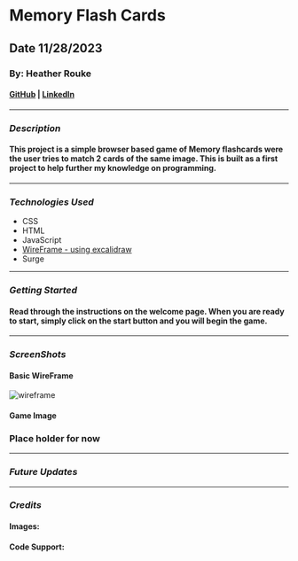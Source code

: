 # Memory Flash Cards

## Date 11/28/2023

### By: Heather Rouke

#### [GitHub](https://github.com/heathervalene) | [LinkedIn](https://www.linkedin.com/in/heather-rouke-069347b7/)

***

### **_Description_**

#### This project is a simple browser based game of Memory flashcards were the user tries to match 2 cards of the same image. This is built as a first project to help further my knowledge on programming. 

***

### **_Technologies Used_**

- CSS
- HTML
- JavaScript
- [WireFrame - using excalidraw](https://excalidraw.com/#json=hwr8W7nfvJZPccWZsMMpa,LW57FTZ6vMmCdsE_cR08VA)
- Surge



***

### **_Getting Started_**

#### Read through the instructions on the welcome page. When you are ready to start, simply click on the start button and you will begin the game.

***

### **_ScreenShots_**

#### Basic WireFrame

![wireframe](https://i.imgur.com/lEWZncX.png)



#### Game Image

### Place holder for now

***

### **_Future Updates_**

***

### **_Credits_**

#### Images:

#### Code Support: